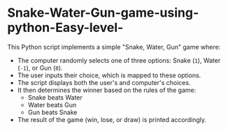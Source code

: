 # Snake-Water-Gun-game-using-python-Easy-level-

This Python script implements a simple "Snake, Water, Gun" game where:

- The computer randomly selects one of three options: Snake (`1`), Water (`-1`), or Gun (`0`).
- The user inputs their choice, which is mapped to these options.
- The script displays both the user's and computer's choices.
- It then determines the winner based on the rules of the game:
  - Snake beats Water
  - Water beats Gun
  - Gun beats Snake
- The result of the game (win, lose, or draw) is printed accordingly.
